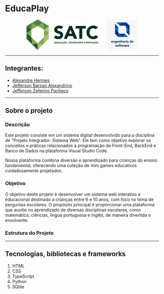 # EducaPlay
<p align="center">
  <img height="100" src="front/public/images/satclogo.png"> 
  &nbsp;&nbsp;&nbsp;&nbsp;&nbsp;
  <img height="100" src="front/public/images/englogo.jpg">
</p>
  
<hr>

## Integrantes:
- [Alexandre Hermes](https://github.com/Alexandre200319)
- [Jefferson Barzan Alexandrino](https://github.com/JeffAlexandrino)
- [Jefferson Zeferino Pacheco](https://github.com/jzpacheco)

<hr>

## Sobre o projeto
### Descrição
Este projeto consiste em um sistema digital desenvolvido para a disciplina de "Projeto Integrador: Sistema Web". Ele tem como objetivo explorar os conceitos e práticas relacionados à programação de Front-End, BackEnd e Banco de Dados na plataforma Visual Studio Code.

Nossa plataforma combina diversão e aprendizado para crianças do ensino fundamental, oferecendo uma coleção de mini games educativos cuidadosamente projetados.

### Objetivo
O objetivo deste projeto é desenvolver um sistema web interativo e educacional destinado a crianças entre 6 e 10 anos, com foco no tema de perguntas escolares. O propósito principal é proporcionar uma plataforma que auxilie no aprendizado de diversas disciplinas escolares, como matemática, ciências, língua portuguesa e inglês, de maneira divertida e envolvente.

### Estrutura do Projeto 


<hr>

## Tecnologias, bibliotecas e frameworks
1. HTML
2. CSS
3. TypeScript
4. Python
5. SQlite
